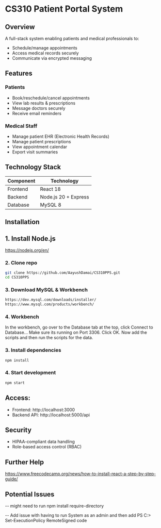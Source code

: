 # CS310 Patient Portal System  

## Overview  
A full-stack system enabling patients and medical professionals to:  
* Schedule/manage appointments  
* Access medical records securely  
* Communicate via encrypted messaging  

## Features  
### Patients  
- Book/reschedule/cancel appointments  
- View lab results & prescriptions  
- Message doctors securely  
- Receive email reminders  

### Medical Staff  
- Manage patient EHR (Electronic Health Records)  
- Manage patient prescriptions  
- View appointment calendar  
- Export visit summaries  

## Technology Stack  
| Component       | Technology          |  
|-----------------|---------------------|  
| Frontend        | React 18            |  
| Backend         | Node.js 20 + Express|  
| Database        | MySQL 8             |   

## Installation  

## 1. Install Node.js
https://nodejs.org/en/

### 2. Clone repo
```bash    
git clone https://github.com/AayushDamai/CS310PPS.git  
cd CS310PPS  
```
### 3. Download MySQL & Workbench
```bash
https://dev.mysql.com/downloads/installer/
https://www.mysql.com/products/workbench/
```
### 4. Workbench
In the workbench, go over to the Database tab at the top, click Connect to Database... Make sure its running on Port 3306. Click OK. Now add the scripts and then run the scripts for the data. 

### 3. Install dependencies
```bash
npm install
```
### 4. Start development
```bash
npm start
```

## Access:
- Frontend: http://localhost:3000 
- Backend API: http://localhost:5000/api

## Security
- HIPAA-compliant data handling
- Role-based access control (RBAC)


## Further Help
https://www.freecodecamp.org/news/how-to-install-react-a-step-by-step-guide/ 
## Potential Issues
-- might need to run npm install require-directory

-- Add issue with having to run System as an admin and then add PS C:\> Set-ExecutionPolicy RemoteSigned code
